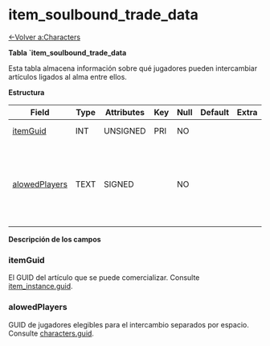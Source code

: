 ﻿# item\_soulbound\_trade\_data

[<-Volver a:Characters](database-characters)

**Tabla \`item\_soulbound\_trade\_data**

Esta tabla almacena información sobre qué jugadores pueden intercambiar artículos ligados al alma entre ellos.

**Estructura**

| Field              | Type | Attributes | Key | Null | Default | Extra  | Comment                                                                 |
| ------------------ | ---- | ---------- | --- | ---- | ------- | ------ | ----------------------------------------------------------------------- |
| [itemGuid][1]      | INT  | UNSIGNED   | PRI | NO   |         |        | Item GUID                                                               |
| [alowedPlayers][2] | TEXT | SIGNED     |     | NO   |         |        | Space separated GUID list of players who can receive this item in trade |

[1]: #itemguid
[2]: #alowedplayers

**Descripción de los campos**

### itemGuid

El GUID del artículo que se puede comercializar. Consulte [item\_instance.guid](item_instance#guid).

### alowedPlayers

GUID de jugadores elegibles para el intercambio separados por espacio. Consulte [characters.guid](characters#guid).
